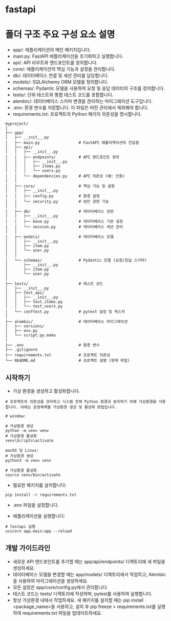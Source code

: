 # fastapi

# 폴더 구조 주요 구성 요소 설명

- app/: 애플리케이션의 메인 패키지입니다.
- main.py: FastAPI 애플리케이션을 초기화하고 실행합니다.
- api/: API 라우트와 엔드포인트를 정의합니다.
- core/: 애플리케이션의 핵심 기능과 설정을 관리합니다.
- db/: 데이터베이스 연결 및 세션 관리를 담당합니다.
- models/: SQLAlchemy ORM 모델을 정의합니다.
- schemas/: Pydantic 모델을 사용하여 요청 및 응답 데이터의 구조를 정의합니다.
- tests/: 단위 테스트와 통합 테스트 코드를 포함합니다.
- alembic/: 데이터베이스 스키마 변경을 관리하는 마이그레이션 도구입니다.
- .env: 환경 변수를 저장합니다. 이 파일은 버전 관리에서 제외해야 합니다.
- requirements.txt: 프로젝트의 Python 패키지 의존성을 명시합니다.

~~~
myproject/
│
├── app/
│   ├── __init__.py
│   ├── main.py                 # FastAPI 애플리케이션의 진입점
│   ├── api/
│   │   ├── __init__.py
│   │   ├── endpoints/          # API 엔드포인트 정의
│   │   │   ├── __init__.py
│   │   │   ├── items.py
│   │   │   └── users.py
│   │   └── dependencies.py     # API 의존성 (예: 인증)
│   │
│   ├── core/                   # 핵심 기능 및 설정
│   │   ├── __init__.py
│   │   ├── config.py           # 환경 설정
│   │   └── security.py         # 보안 관련 기능
│   │
│   ├── db/                     # 데이터베이스 관련
│   │   ├── __init__.py
│   │   ├── base.py             # 데이터베이스 기본 설정
│   │   └── session.py          # 데이터베이스 세션 관리
│   │
│   ├── models/                 # 데이터베이스 모델
│   │   ├── __init__.py
│   │   ├── item.py
│   │   └── user.py
│   │
│   └── schemas/                # Pydantic 모델 (요청/응답 스키마)
│       ├── __init__.py
│       ├── item.py
│       └── user.py
│
├── tests/                      # 테스트 코드
│   ├── __init__.py
│   ├── test_api/
│   │   ├── __init__.py
│   │   ├── test_items.py
│   │   └── test_users.py
│   └── conftest.py             # pytest 설정 및 픽스처
│
├── alembic/                    # 데이터베이스 마이그레이션
│   ├── versions/
│   ├── env.py
│   └── script.py.mako
│
├── .env                        # 환경 변수
├── .gitignore
├── requirements.txt            # 프로젝트 의존성
└── README.md                   # 프로젝트 설명 (현재 파일)
~~~

## 시작하기

- 가상 환경을 생성하고 활성화합니다.
~~~
# 프로젝트의 의존성을 관리하고 시스템 전체 Python 환경과 분리하기 위해 가상환경을 사용합니다. 아래는 운영체제별 가상환경 생성 및 활성화 방법입니다.

# window:

# 가상환경 생성
python -m venv venv
# 가상환경 활성화
venv\Scripts\activate

macOS 및 Linux:
# 가상환경 생성
python3 -m venv venv

# 가상환경 활성화
source venv/bin/activate

~~~
- 필요한 패키지를 설치합니다: 
~~~
pip install -r requirements.txt
~~~

- .env 파일을 설정합니다.

- 애플리케이션을 실행합니다: 
~~~
# fastapi 실행
uvicorn app.main:app --reload
~~~

## 개발 가이드라인

- 새로운 API 엔드포인트를 추가할 때는 app/api/endpoints/ 디렉토리에 새 파일을 생성하세요.
- 데이터베이스 모델을 변경할 때는 app/models/ 디렉토리에서 작업하고, Alembic을 사용하여 마이그레이션을 생성하세요.
- 모든 설정은 app/core/config.py에서 관리합니다.
- 테스트 코드는 tests/ 디렉토리에 작성하며, pytest를 사용하여 실행합니다.
- 항상 가상환경 내에서 작업하세요. 새 패키지를 설치할 때는 pip install <package_name>을 사용하고, 설치 후 pip freeze > requirements.txt를 실행하여 requirements.txt 파일을 업데이트하세요.
